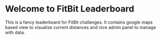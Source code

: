 # Welcome to FitBit Leaderboard 

This is a fancy leaderboard for FitBit challanges.
It contains google maps based view to visualize current distances and nice admin panel to manage with data. 
